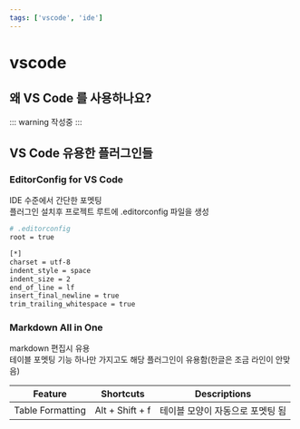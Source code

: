 ```yaml
---
tags: ['vscode', 'ide']
---
```

# vscode

## 왜 VS Code 를 사용하나요?

::: warning
작성중
:::

## VS Code 유용한 플러그인들

### EditorConfig for VS Code [](https://marketplace.visualstudio.com/items?itemName=EditorConfig.EditorConfig)

IDE 수준에서 간단한 포멧팅<br>
플러그인 설치후 프로젝트 루트에 .editorconfig 파일을 생성

```bash
# .editorconfig
root = true

[*]
charset = utf-8
indent_style = space
indent_size = 2
end_of_line = lf
insert_final_newline = true
trim_trailing_whitespace = true
```

### Markdown All in One [](https://marketplace.visualstudio.com/items?itemName=yzhang.markdown-all-in-one)

markdown 편집시 유용<br>
테이블 포멧팅 기능 하나만 가지고도 해당 플러그인이 유용함(한글은 조금 라인이 안맞음)

| Feature          | Shortcuts       | Descriptions       |
| ---------------- | --------------- | ------------------ |
| Table Formatting | Alt + Shift + f | 테이블 모양이 자동으로 포멧팅 됨 |
